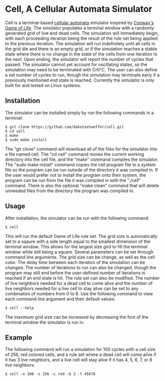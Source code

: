 # Cell, A Cellular Automata Simulator

Cell is a terminal-based [cellular automata](https://en.wikipedia.org/wiki/Cellular_automaton) simulator inspired by [Conway's Game of Life](https://en.wikipedia.org/wiki/Conway%27s_Game_of_Life). The simulator populates a terminal window with a randomly generated grid of live and dead cells. The simulation will immediately begin, with each proceeding iteration being the result of the rule set being applied to the previous iteration. The simulation will run indefinitely until all cells in the grid die and there is an empty grid, or if the simulation reaches a stable state where there is no change in the state of the cells from one iteration to the next. Upon ending, the simulator will report the number of cycles that passed. The simulator cannot yet account for oscillating states, so the simulation may need to be terminated with Crtl^C. The user can also define a set number of cycles to run, though the simulation may terminate early if a previously mentioned end state is reached.
Currently the simulator is only built for and tested on Linux systems.

## Installation

The simulator can be installed simply by run the following commands in a terminal:
```
$ git clone https://github.com/dakotashaeffer/cell.git
$ cd cell
$ make
$ sudo make install
```
The "git clone" command will download all of the files for the simulator into a file named cell. The "cd cell" command moves the current working directory into the cell file, and the "make" command compiles the simulator. The "sudo make install" command copies the cell program file to a system file so the program can be run outside of the directory it was compiled in. If the user would prefer not to install the program onto their system, the program can be run from the file it was compiled in with the "./cell" command. There is also the optional "make clean" command that will delete unneeded files from the directory the program was compiled in.

## Usage

After installation, the simulator can be run with the following command:
```
$ cell
```
This will run the default Game of Life rule set. The grid size is automatically set to a sqaure with a side length equal to the smallest dimension of the terminal window. This allows for the largest size gird to fill the terminal window while still being a square. Several parameters can be set through command line arguments. The grid size can be change, as well as the cell color. The delay time between each iteration of the simulation can be changed. The number of iterations to run can also be changed, though the program may still end before the user-defined number of iterations is reached if an end state is hit. The rule set can also be modified. The number of live neighbors needed for a dead cell to come alive and the number of live neighbors needed for a live cell to stay alive can be set to any combination of numbers from 0 to 8. Use the following command to view each command line argument and their default values:
```
$ cell --help
```
The maximum grid size can be increased by decreasing the font of the terminal window the simulator is run in. 

## Example

The following command will run a simulation for 100 cycles with a cell size of 256, red colored cells, and a rule set where a dead cell will come alive if it has 3 live neighbors, and a live cell will stay alive if it has 4, 5, 6, 7, or 8 live neighbors:
```
$ cell -n 100 -s 256 -c red -b 3 -l 45678
```
